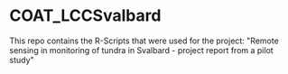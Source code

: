 # COAT_LCCSvalbard
This repo contains the R-Scripts that were used for the project: "Remote sensing in monitoring of tundra in Svalbard - project report from a pilot study"
